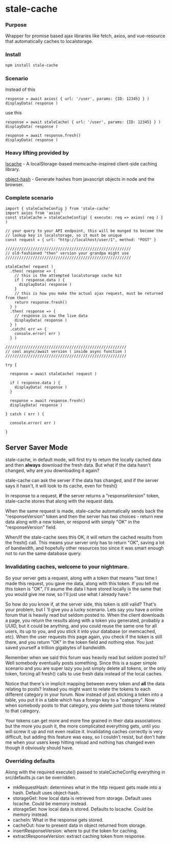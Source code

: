 ﻿# stale-cache

### Purpose

Wrapper for promise based ajax libraries like fetch, axios, and vue-resource
that automatically caches to localstorage.

### Install
```bash
npm install stale-cache
```

### Scenario

Instead of this
```
response = await axios( { url: '/user', params: {ID: 12345} } )
displayData( response )
```

use this
```
response = await staleCache( { url: '/user', params: {ID: 12345} } )
displayData( response )

response = await response.fresh()
displayData( response )
```

### Heavy lifting provided by

[lscache](https://github.com/pamelafox/lscache) - A localStorage-based memcache-inspired client-side caching library.

[object-hash](https://github.com/puleos/object-hash) - Generate hashes from javascript objects in node and the browser.

### Complete scenario
```
import { staleCacheConfig } from 'stale-cache'                                                                                                        
import axios from 'axios'                                                                                                                           
const staleCache = staleCacheConfig( { execute: req => axios( req ) } )

// your query to your API endpoint, this will be munged to become the 
// lookup key in localstorage, so it must be unique
const request = { url: "http://localhost/user/1", method: "POST" }

///////////////////////////////////////////////////////
// old-fashioned "then" version your grandpa might use
///////////////////////////////////////////////////////

staleCache( request )
  .then( response => {
    // this is the attempted localstorage cache hit
    if ( response.data ) {
      displayData( response )
    }
    // this is how you make the actual ajax request, must be returned from then!
    return response.fresh() 
  } )
  .then( response => {
    // response is now the live data
    displayData( response )
  } )
  .catch( err => {
    console.error( err )
  } )

/////////////////////////////////////////////////////
// cool async/await version ( inside async function )
/////////////////////////////////////////////////////

try {

  response = await staleCache( request )

  if ( response.data ) {
    displayData( response )
  }

  response = await response.fresh()
  displayData( response )

} catch ( err ) {

  console.error( err )

}
```

## Server Saver Mode

stale-cache, in default mode, will first try to return the locally cached data
and then **always** download the fresh data.  But what if the data hasn't changed, why are
you downloading it again?

stale-cache can ask the server if the data has changed, and if the server says
it hasn't, it will look to its cache, even for fresh()

In response to a request, **if** the server returns a "responseVersion" token, stale-cache
stores that along with the request data.

When the same request is made, stale-cache automatically sends back the "responseVersion"
token and then the server has two choices - return new data along with a new token,
or respond with simply "OK" in the "responseVersion" field.

When/If the stale-cache sees this OK, it will return the cached
results from the fresh() call.  This means your server only has to return "OK",
saving a lot of bandwidth, and hopefully other resources too since it was smart
enough not to run the same database query.

### Invalidating caches, welcome to your nightmare.

So your server gets a request, along with a token that means "last time I made
this request, you gave me data, along with this token. If you tell me this
token is "OK", I'll asume the data I have stored locally is the same that you
would give me now, so I'll just use what I already have."

So how do you know if, at the server side, this token is still valid? That's your
problem, but I 'll give you a lucky scenario.  Lets say you have a online forum
that is heavily read but seldom posted to.  When the client downloads a page,
you return the results along with a token you generated, probably a UUID, but
it could be anything, and you could reuse the same one for all users, its up to
you, and you stick it into your database (or memcached, etc).  When the user
requests this page again, you check if the token is still there, and you return
"OK" in the token field and nothing else.  You just saved yourself a trillion
gigabytes of bandwidth.

Remember when we said this forum was heavily read but seldom posted to? Well
somebody eventually posts something.  Since this is a super simple
scenario and you are super lazy you just simply delete all tokens, or the only token,
forcing all fresh() calls to use fresh data instead of the local caches.

Notice that there's in implicit mapping between every token and **all** the
data relating to posts?  Instead you might want to relate the tokens to each
different category in your forum.  Now instead of just sticking a token into a
table, you put it in a table which has a foreign key to a "category".  Now when
somebody posts to that category, you delete just those tokens related to that
category.

Your tokens can get more and more fine grained in their data associations but
the more you push it, the more complicated everything gets, until you will
screw it up and not even realize it.  Invalidating caches correctly is very
difficult, but adding this feature was easy, so I couldn't resist, but don't
hate me when your users keep hitting reload and nothing has changed even though
it obviously should have.

### Overriding defaults

Along with the required execute() passed to staleCacheConfig everything in src/defaults.js can be overridden.

* mkRequestHash: determines what in the http request gets made into a hash.  Default uses object-hash.
* storageGet: how local data is retrieved from storage.  Default uses lscache.  Could be memory instead.
* storageSet:  how local data is stored.  Defaults to lscache.  Could be memory instead.
* cacheIn: What in the response gets stored.
* cacheOut: how to present data in object returned from storage.
* insertResponseVersion: where to put the token for caching.
* extractResponseVersion:  extract caching token from response.
















